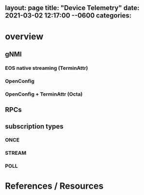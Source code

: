 layout: page
title: "Device Telemetry"
date: 2021-03-02 12:17:00 --0600
categories: 
---

# overview

## gNMI

### EOS native streaming (TerminAttr)

### OpenConfig 

### OpenConfig + TerminAttr (Octa)

##  RPCs

## subscription types

### ONCE

### STREAM

### POLL

# References / Resources
